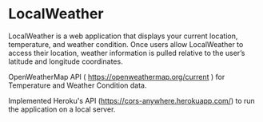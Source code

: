 # LocalWeather

LocalWeather is a web application that displays your current location, temperature, and weather condition. Once users allow LocalWeather to access their location, weather information is pulled relative to the user’s latitude and longitude coordinates. 



OpenWeatherMap API ( https://openweathermap.org/current ) for Temperature and Weather Condition data.

Implemented Heroku's API (https://cors-anywhere.herokuapp.com/) to run the application on a local server.
